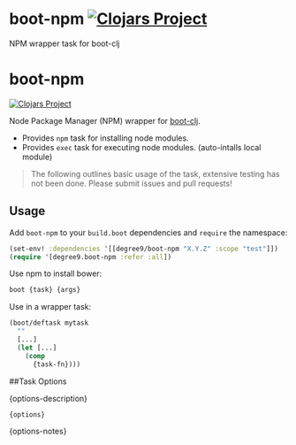 # boot-npm [![Clojars Project](https://img.shields.io/clojars/v/degree9/boot-npm.svg)](https://clojars.org/degree9/boot-npm)
NPM wrapper task for boot-clj

# boot-npm
[![Clojars Project](https://img.shields.io/clojars/v/degree9/boot-npm.svg)](https://clojars.org/degree9/boot-npm)

Node Package Manager (NPM) wrapper for [boot-clj][1].

* Provides `npm` task for installing node modules.
* Provides `exec` task for executing node modules. (auto-intalls local module)

> The following outlines basic usage of the task, extensive testing has not been done.
> Please submit issues and pull requests!

## Usage

Add `boot-npm` to your `build.boot` dependencies and `require` the namespace:

```clj
(set-env! :dependencies '[[degree9/boot-npm "X.Y.Z" :scope "test"]])
(require '[degree9.boot-npm :refer :all])
```

Use npm to install bower:

```bash
boot {task} {args}
```

Use in a wrapper task:

```clojure
(boot/deftask mytask
  ""
  [...]
  (let [...]
    (comp
      {task-fn})))
```

##Task Options

{options-description}

```clojure
{options}
```

{options-notes}

[1]: https://github.com/boot-clj/boot
